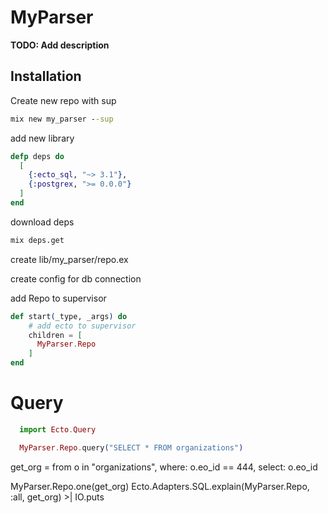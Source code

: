 # MyParser

**TODO: Add description**

## Installation

Create new repo with sup
```cmd
mix new my_parser --sup
```

add new library
```elixir
defp deps do
  [
    {:ecto_sql, "~> 3.1"},
    {:postgrex, ">= 0.0.0"}
  ]
end
```
download deps
```cmd
mix deps.get
```

create lib/my_parser/repo.ex

create config for db connection

add Repo to supervisor
```elixir
def start(_type, _args) do
    # add ecto to supervisor
    children = [
      MyParser.Repo
    ]
end
```

# Query
```elixir
  import Ecto.Query

  MyParser.Repo.query("SELECT * FROM organizations")
```
get_org = from o in "organizations", where: o.eo_id == 444, select: o.eo_id

MyParser.Repo.one(get_org)
Ecto.Adapters.SQL.explain(MyParser.Repo, :all, get_org) >| IO.puts
